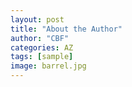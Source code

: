 ```yaml
---
layout: post
title: "About the Author"
author: "CBF"
categories: AZ
tags: [sample]
image: barrel.jpg
---
```


